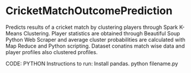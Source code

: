 # CricketMatchOutcomePrediction

Predicts results of a cricket match by clustering players through Spark K-Means Clustering. Player statistics are obtained through Beautiful Soup Python Web Scraper and average cluster probabilities are calculated with Map Reduce and Python scripting.
Dataset conatins match wise data and player profiles also clustered profiles.

CODE: PYTHON
Instructions to run: Install pandas.
python filename.py
